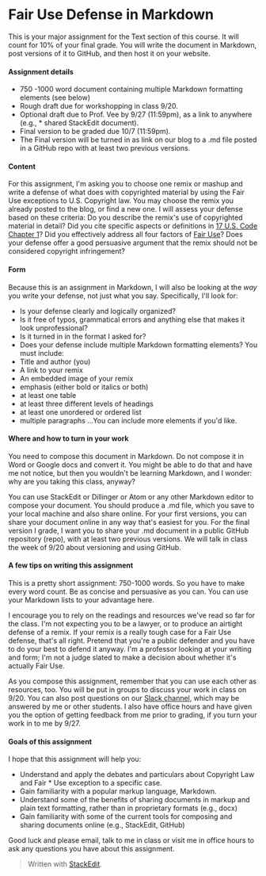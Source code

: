# Fair Use Defense in Markdown
This is your major assignment for the Text section of this course. It will count for 10% of your final grade. You will write the document in Markdown, post versions of it to GitHub, and then host it on your website.

#### Assignment details
* 750 -1000 word document containing multiple Markdown formatting elements (see below)
* Rough draft due for workshopping in class 9/20.
* Optional draft due to Prof. Vee by 9/27 (11:59pm), as a link to anywhere (e.g., * shared StackEdit document).
* Final version to be graded due 10/7 (11:59pm).
* The Final version will be turned in as link on our blog to a .md file posted in a GitHub repo with at least two previous versions.

#### Content
For this assignment, I'm asking you to choose one remix or mashup and write a defense of what does with copyrighted material by using the Fair Use exceptions to U.S. Copyright law. You may choose the remix you already posted to the blog, or find a new one. I will assess your defense based on these criteria:
Do you describe the remix's use of copyrighted material in detail?
Did you cite specific aspects or definitions in [17 U.S. Code Chapter 1](https://www.law.cornell.edu/uscode/text/17/chapter-1)?
Did you effectively address all four factors of [Fair Use](http://fairuse.stanford.edu/overview/fair-use/)?
Does your defense offer a good persuasive argument that the remix should not be considered copyright infringement?

#### Form
Because this is an assignment in Markdown, I will also be looking at the _way_ you write your defense, not just what you say. Specifically, I'll look for:

* Is your defense clearly and logically organized?
* Is it free of typos, grammatical errors and anything else that makes it look unprofessional?
* Is it turned in in the format I asked for?
* Does your defense include multiple Markdown formatting elements? You must include:
 * Title and author (you)
 * A link to your remix
 * An embedded image of your remix
 * emphasis (either bold or italics or both)
 * at least one table
 * at least three different levels of headings
 * at least one unordered or ordered list
 * multiple paragraphs
...You can include more elements if you'd like.

#### Where and how to turn in your work
You need to compose this document in Markdown. Do not compose it in Word or Google docs and convert it. You might be able to do that and have me not notice, but then you wouldn't be learning Markdown, and I wonder: why are you taking this class, anyway?

You can use StackEdit or Dillinger or Atom or any other Markdown editor to compose your document. You should produce a .md file, which you save to your local machine and also share online. For your first versions, you can share your document online in any way that's easiest for you. For the final version I grade, I want you to share your .md document in a public GitHub repository (repo), with at least two previous versions. We will talk in class the week of 9/20 about versioning and using GitHub.


#### A few tips on writing this assignment
This is a pretty short assignment: 750-1000 words. So you have to make every word count. Be as concise and persuasive as you can. You can use your Markdown lists to your advantage here.

I encourage you to rely on the readings and resources we've read so far for the class. I'm not expecting you to be a lawyer, or to produce an airtight defense of a remix. If your remix is a really tough case for a Fair Use defense, that's all right. Pretend that you're a public defender and you have to do your best to defend it anyway. I'm a professor looking at your writing and form; I'm not a judge slated to make a decision about whether it's actually Fair Use.  

As you compose this assignment, remember that you can use each other as resources, too. You will be put in groups to discuss your work in class on 9/20. You can also post questions on our [Slack channel](https://2016cdm.slack.com), which may be answered by me or other students. I also have office hours and have given you the option of getting feedback from me prior to grading, if you turn your work in to me by 9/27.

#### Goals of this assignment
I hope that this assignment will help you:

* Understand and apply the debates and particulars about Copyright Law and Fair * Use exception to a specific case.
* Gain familiarity with a popular markup language, Markdown.
* Understand some of the benefits of sharing documents in markup and plain text formatting, rather than in proprietary formats (e.g., docx)
* Gain familiarity with some of the current tools for composing and sharing documents online (e.g., StackEdit, GitHub)

Good luck and please email, talk to me in class or visit me in office hours to ask any questions you have about this assignment.



> Written with [StackEdit](https://stackedit.io/).
